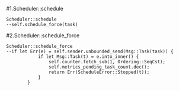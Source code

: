 #1.Scheduler::schedule

```
Scheduler::schedule
--self.schedule_force(task)
```

#2.Scheduler::schedule_force

```
Scheduler::schedule_force
--if let Err(e) = self.sender.unbounded_send(Msg::Task(task)) {
            if let Msg::Task(t) = e.into_inner() {
                self.counter.fetch_sub(1, Ordering::SeqCst);
                self.metrics_pending_task_count.dec();
                return Err(ScheduleError::Stopped(t));
            }
        }
```